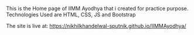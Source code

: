 This is the Home page of IIMM Ayodhya that i created for practice purpose.
Technologies Used are HTML, CSS, JS and Bootstrap

The site is live at:
          https://nikhilkhandelwal-sputnik.github.io/IIMMAyodhya/
